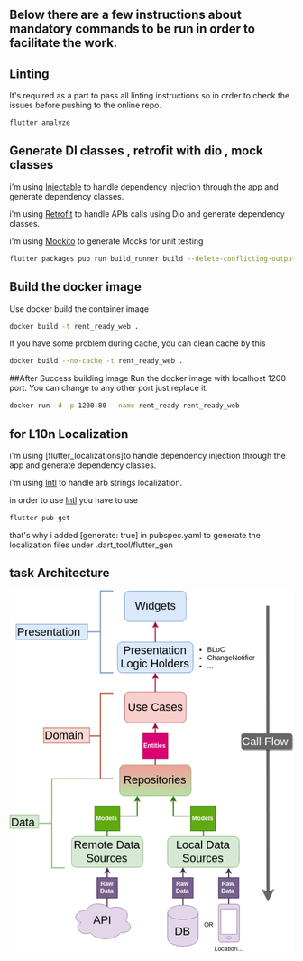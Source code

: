## Below there are a few instructions about mandatory commands to be run in order to facilitate the work.

## Linting
It's required as a part to pass all linting instructions so in order to check the issues before pushing to the online repo.
```bash
flutter analyze
```
## Generate DI classes , retrofit with dio , mock classes
i'm using [Injectable](https://pub.dev/packages/injectable) to handle dependency injection through the app and generate dependency classes.

i'm using [Retrofit](https://pub.dev/packages/retrofit) to handle APIs calls using Dio and generate dependency classes.

i'm using [Mockito](https://pub.dev/packages/mockito) to generate Mocks for unit testing

```bash
flutter packages pub run build_runner build --delete-conflicting-outputs
```
## Build the docker image
Use docker build the container image

```bash
docker build -t rent_ready_web .
```
If you have some problem during cache, you can clean cache by this

```bash
docker build --no-cache -t rent_ready_web .
```

##After Success building image
Run the docker image with localhost 1200 port. You can change to any other port just replace it.
```bash
docker run -d -p 1200:80 --name rent_ready rent_ready_web
```
## for L10n Localization 
i'm using [flutter_localizations]to handle dependency injection through the app and generate dependency classes.

i'm using [Intl](https://pub.dev/packages/intl) to handle arb strings localization.

in order to use [Intl](https://pub.dev/packages/intl) you have to use 
```bash
flutter pub get
```
that's why i added [generate: true] in pubspec.yaml to generate the localization files under .dart_tool/flutter_gen


## task Architecture
![Screenshot](architecture.png)
